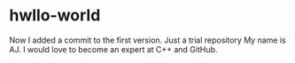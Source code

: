 # hwllo-world
Now I added a commit to the first version. Just a trial repository
My name is AJ. I would love to become an expert at C++ and GitHub.
